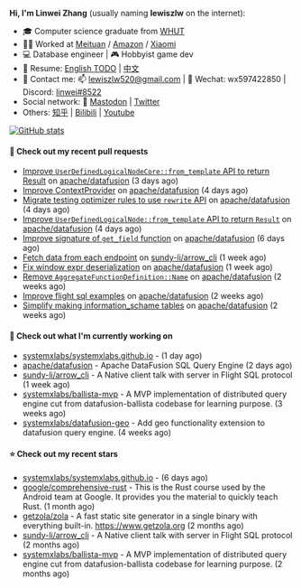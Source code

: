 **Hi, I'm Linwei Zhang** (usually naming **lewiszlw** on the internet):
- 🎓 Computer science graduate from [WHUT](https://en.wikipedia.org/wiki/Wuhan_University_of_Technology)
- 👨‍💻 Worked at [Meituan](https://about.meituan.com/home) / [Amazon](https://www.amazon.com/) / [Xiaomi](https://www.mi.com/)
- 💻 Database engineer | 🎮 Hobbyist game dev
- 📄 Resume: [English TODO](https://github.com/lewiszlw/lewiszlw/blob/main/Resume_EN.md) | [中文](https://github.com/lewiszlw/lewiszlw/blob/main/Resume_CN.md)
- 📱 Contact me: 📫 [lewiszlw520@gmail.com](mailto:lewiszlw520@gmail.com) | 💬 Wechat: wx597422850 | Discord: [linwei#8522](http://discordapp.com/users/891664307035713576)
- Social network: 🦣 [Mastodon](https://mastodon.world/@lewiszlw) | [Twitter](https://twitter.com/lewiszlw)
- Others: [知乎](https://www.zhihu.com/people/tian-qian-zhu-wu-ya) | [Bilibili](https://space.bilibili.com/43876861) | [Youtube](https://www.youtube.com/channel/UCnvri1tqAjxsp9nGQ63zUNw)

[![GitHub stats](https://github-readme-stats.vercel.app/api?username=lewiszlw&count_private=true&show_icons=true&theme=solarized-dark&include_all_commits=true)](https://github.com/anuraghazra/github-readme-stats)

#### 🔨 Check out my recent pull requests

- [Improve `UserDefinedLogicalNodeCore::from_template` API to return Result](https://github.com/apache/datafusion/pull/10597) on [apache/datafusion](https://github.com/apache/datafusion) (3 days ago)
- [Improve ContextProvider](https://github.com/apache/datafusion/pull/10577) on [apache/datafusion](https://github.com/apache/datafusion) (4 days ago)
- [Migrate testing optimizer rules to use `rewrite` API](https://github.com/apache/datafusion/pull/10576) on [apache/datafusion](https://github.com/apache/datafusion) (4 days ago)
- [Improve `UserDefinedLogicalNode::from_template` API to return `Result`](https://github.com/apache/datafusion/pull/10575) on [apache/datafusion](https://github.com/apache/datafusion) (4 days ago)
- [Improve signature of `get_field` function](https://github.com/apache/datafusion/pull/10569) on [apache/datafusion](https://github.com/apache/datafusion) (6 days ago)
- [Fetch data from each endpoint](https://github.com/sundy-li/arrow_cli/pull/19) on [sundy-li/arrow_cli](https://github.com/sundy-li/arrow_cli) (1 week ago)
- [Fix window expr deserialization](https://github.com/apache/datafusion/pull/10506) on [apache/datafusion](https://github.com/apache/datafusion) (1 week ago)
- [Remove `AggregateFunctionDefinition::Name`](https://github.com/apache/datafusion/pull/10441) on [apache/datafusion](https://github.com/apache/datafusion) (2 weeks ago)
- [Improve flight sql examples](https://github.com/apache/datafusion/pull/10432) on [apache/datafusion](https://github.com/apache/datafusion) (2 weeks ago)
- [Simplify making information_schame tables](https://github.com/apache/datafusion/pull/10420) on [apache/datafusion](https://github.com/apache/datafusion) (2 weeks ago)

#### 👷 Check out what I'm currently working on

- [systemxlabs/systemxlabs.github.io](https://github.com/systemxlabs/systemxlabs.github.io) -  (1 day ago)
- [apache/datafusion](https://github.com/apache/datafusion) - Apache DataFusion SQL Query Engine (2 days ago)
- [sundy-li/arrow_cli](https://github.com/sundy-li/arrow_cli) - A Native client talk with server in Flight SQL protocol (1 week ago)
- [systemxlabs/ballista-mvp](https://github.com/systemxlabs/ballista-mvp) - A MVP implementation of distributed query engine cut from datafusion-ballista codebase for learning purpose.  (3 weeks ago)
- [systemxlabs/datafusion-geo](https://github.com/systemxlabs/datafusion-geo) - Add geo functionality extension to datafusion query engine. (4 weeks ago)

#### ⭐ Check out my recent stars

- [systemxlabs/systemxlabs.github.io](https://github.com/systemxlabs/systemxlabs.github.io) -  (6 days ago)
- [google/comprehensive-rust](https://github.com/google/comprehensive-rust) - This is the Rust course used by the Android team at Google. It provides you the material to quickly teach Rust. (1 month ago)
- [getzola/zola](https://github.com/getzola/zola) - A fast static site generator in a single binary with everything built-in. https://www.getzola.org (2 months ago)
- [sundy-li/arrow_cli](https://github.com/sundy-li/arrow_cli) - A Native client talk with server in Flight SQL protocol (2 months ago)
- [systemxlabs/ballista-mvp](https://github.com/systemxlabs/ballista-mvp) - A MVP implementation of distributed query engine cut from datafusion-ballista codebase for learning purpose.  (2 months ago)
